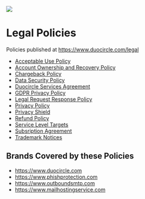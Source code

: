 ![](https://github.com/duocircle/handbook/blob/master/Assets/duocircle_logo.png)

# Legal Policies 

Policies published at https://www.duocircle.com/legal

* [Acceptable Use Policy](https://github.com/duocircle/public-legal/blob/master/acceptable-use.md)
* [Account Ownership and Recovery Policy](https://github.com/duocircle/public-legal/blob/master/account-recovery.md)
* [Chargeback Policy](https://github.com/duocircle/public-legal/blob/master/chargeback.md)
* [Data Security Policy](https://github.com/duocircle/public-legal/blob/master/data-security.md)
* [Duocircle Services Agreement](https://github.com/duocircle/public-legal/blob/master/gdpr.md)
* [GDPR Privacy Policy](https://github.com/duocircle/public-legal/blob/master/gdpr.md)
* [Legal Request Response Policy](https://github.com/duocircle/public-legal/blob/master/legal-response.md)
* [Privacy Policy](https://github.com/duocircle/public-legal/blob/master/privacy-policy.md)
* [Privacy Shield](https://github.com/duocircle/public-legal/blob/master/privacy-shield.md)
* [Refund Policy](https://github.com/duocircle/public-legal/blob/master/refund.md)
* [Service Level Targets](https://github.com/duocircle/public-legal/blob/master/service-level.md)
* [Subsription Agreement](https://github.com/duocircle/public-legal/blob/master/subscription-agreement.md)
* [Trademark Notices](https://github.com/duocircle/public-legal/blob/master/trademark.md)

## Brands Covered by these Policies

- https://www.duocircle.com
- https://www.phishprotection.com
- https://www.outboundsmtp.com
- https://www.mailhostingservice.com
